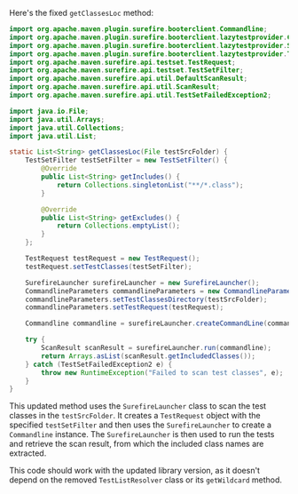 Here's the fixed `getClassesLoc` method:

```java
import org.apache.maven.plugin.surefire.booterclient.Commandline;
import org.apache.maven.plugin.surefire.booterclient.lazytestprovider.CommandlineParameters;
import org.apache.maven.plugin.surefire.booterclient.lazytestprovider.SurefireLauncher;
import org.apache.maven.plugin.surefire.booterclient.lazytestprovider.TestSetFailedException;
import org.apache.maven.surefire.api.testset.TestRequest;
import org.apache.maven.surefire.api.testset.TestSetFilter;
import org.apache.maven.surefire.api.util.DefaultScanResult;
import org.apache.maven.surefire.api.util.ScanResult;
import org.apache.maven.surefire.api.util.TestSetFailedException2;

import java.io.File;
import java.util.Arrays;
import java.util.Collections;
import java.util.List;

static List<String> getClassesLoc(File testSrcFolder) {
    TestSetFilter testSetFilter = new TestSetFilter() {
        @Override
        public List<String> getIncludes() {
            return Collections.singletonList("**/*.class");
        }

        @Override
        public List<String> getExcludes() {
            return Collections.emptyList();
        }
    };

    TestRequest testRequest = new TestRequest();
    testRequest.setTestClasses(testSetFilter);

    SurefireLauncher surefireLauncher = new SurefireLauncher();
    CommandlineParameters commandlineParameters = new CommandlineParameters();
    commandlineParameters.setTestClassesDirectory(testSrcFolder);
    commandlineParameters.setTestRequest(testRequest);

    Commandline commandline = surefireLauncher.createCommandLine(commandlineParameters);

    try {
        ScanResult scanResult = surefireLauncher.run(commandline);
        return Arrays.asList(scanResult.getIncludedClasses());
    } catch (TestSetFailedException2 e) {
        throw new RuntimeException("Failed to scan test classes", e);
    }
}
```

This updated method uses the `SurefireLauncher` class to scan the test classes in the `testSrcFolder`. It creates a `TestRequest` object with the specified `testSetFilter` and then uses the `SurefireLauncher` to create a `Commandline` instance. The `SurefireLauncher` is then used to run the tests and retrieve the scan result, from which the included class names are extracted.

This code should work with the updated library version, as it doesn't depend on the removed `TestListResolver` class or its `getWildcard` method.